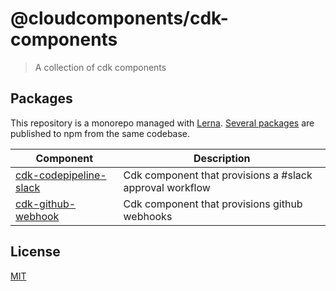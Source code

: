 # @cloudcomponents/cdk-components

> A collection of cdk components

## Packages

This repository is a monorepo managed with [Lerna](https://github.com/lerna/lerna). [Several packages](/packages) are published to npm from the same codebase.

| Component                                                  | Description                                              |
| ---------------------------------------------------------- | -------------------------------------------------------- |
| [cdk-codepipeline-slack](/packages/cdk-codepipeline-slack) | Cdk component that provisions a #slack approval workflow |
| [cdk-github-webhook](/packages/cdk-github-webhook)         | Cdk component that provisions github webhooks            |

## License

[MIT](LICENSE)
